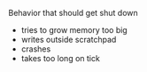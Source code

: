 Behavior that should get shut down

* tries to grow memory too big
* writes outside scratchpad
* crashes
* takes too long on tick
